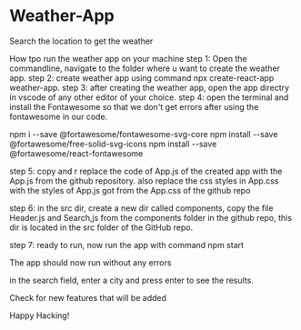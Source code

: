 # Weather-App
Search the location to get the weather

How tpo run the weather app on your machine
step 1: Open the commandline, navigate to the folder where u want to create the weather app.
step 2: create weather app using command npx  create-react-app weather-app.
step 3: after creating the weather app, open the app directry in vscode of any other editor of your choice.
step 4: open the terminal and install the Fontawesome so that we don't get errors after using the fontawesome in our code.

npm i --save @fortawesome/fontawesome-svg-core
npm install --save @fortawesome/free-solid-svg-icons
npm install --save @fortawesome/react-fontawesome


step 5: copy and r replace the code of App.js of the created app with the App.js from the github repository.
also replace the css styles in App.css with the styles of App.js got from the App.css of the github repo

step 6: in the src dir, create a new dir called components, copy the file Header.js and Search,js from the components folder in the github repo, this dir is located in the src folder of the GitHub repo.

step 7: ready to run, now run the app with command npm start

The app should now run without any errors

in the search field, enter a city and press enter to see the results.

Check for new features that will be added

Happy Hacking!
